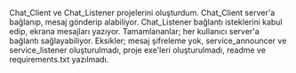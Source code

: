 Chat_Client ve Chat_Listener projelerini oluşturdum.
Chat_Client server'a bağlanıp, mesaj gönderip alabiliyor. 
Chat_Listener bağlantı isteklerini kabul edip, ekrana  mesajları yazıyor.
Tamamlananlar; her kullanıcı server'a bağlantı sağlayabiliyor.
Eksikler; mesaj şifreleme yok, 
service_announcer ve service_listener oluşturulmadı,
proje exe'leri oluşturulmadı,
readme ve requirements.txt yazılmadı.
